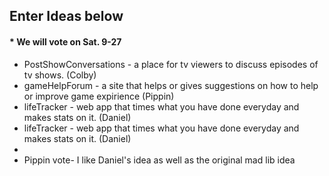 ## Enter Ideas below
#### * We will vote on Sat. 9-27


- PostShowConversations - a place for tv viewers to discuss episodes of tv shows. (Colby)
- gameHelpForum - a site that helps or gives suggestions on how to help or improve game expirience (Pippin)
- lifeTracker - web app that times what you have done everyday and makes stats on it. (Daniel)
- lifeTracker - web app that times what you have done everyday and makes stats on it. (Daniel)
- 
- Pippin vote-  I like Daniel's idea as well as the original mad lib idea

